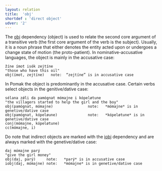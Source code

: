 ```yaml
---
layout: relation
title:  'obj'
shortdef : 'direct object'
udver: '2'
---
```


The [obj]() dependency (object) is used to relate the second core argument of a transitive verb (the first core argument of the verb is the subject). Usually, it is a noun phrase that either denotes the entity acted upon or undergoes a change state of motion (the proto-patient). In nominative-accusative languages, the object is mainly in the accusative case:

~~~ sdparse
žíne ímot isók zejtíne 
"those who have this oil"
obj(ímot, zejtíne)   note:  “zejtíne” is in accusative case
~~~

In Pomak the object is predominantly in the accusative case. Certain verbs select objects in the genitive/dative case:

~~~ sdparse
sélana zǿli da pamógnat mómajne i kópeløtune 
"the villagers started to help the girl and the boy"
obj(pamógnat, mómajne)                note:   *mómajne* is in genetive/dative case
obj(pamógnat, kópeløune)              note:   *kópeløtune* is in genetive/dative case
conj(mómajne, kópeløtune)
cc(mómajne, i)
~~~

Do note that indirect objects are marked with the [iobj]() dependency and are always marked with the genetive/dative case: 
~~~ sdparse
daj mómajne parý 
"give the girl money"  
obj(daj, parý)     note:   *parý* is in accusative case
iobj(daj, mómajne) note:   *mómajne* is in genetive/dative case 
~~~
<!-- Interlanguage links updated Po 6. listopadu 2023, 21:43:14 CET -->
